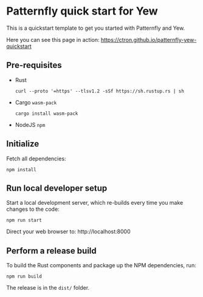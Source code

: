 # Patternfly quick start for Yew

This is a quickstart template to get you started with Patternfly and Yew.

Here you can see this page in action: https://ctron.github.io/patternfly-yew-quickstart

## Pre-requisites

* Rust

      curl --proto '=https' --tlsv1.2 -sSf https://sh.rustup.rs | sh

* Cargo `wasm-pack`

      cargo install wasm-pack

* NodeJS `npm`

## Initialize

Fetch all dependencies:

    npm install

## Run local developer setup

Start a local development server, which re-builds every time you make changes to the code:

    npm run start

Direct your web browser to: http://localhost:8000

## Perform a release build

To build the Rust components and package up the NPM dependencies, run:

    npm run build

The release is in the `dist/` folder.
